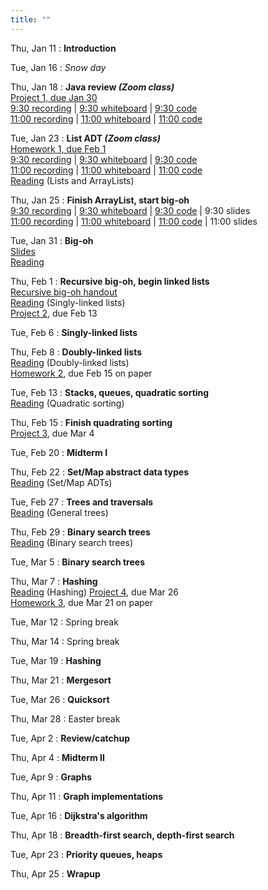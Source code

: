 ```yaml
---
title: ""
---
```


Thu, Jan 11
: **Introduction**  

Tue, Jan 16
: *Snow day*  

Thu, Jan 18
: **Java review <i>(Zoom class)</i>**  
  [Project 1, due Jan 30](projects/proj1)  
  [9:30 recording](https://rhodes.box.com/s/fg8i27wwfjgz9dd7o5h3jglkohld1n97) |
  [9:30 whiteboard](lectures/intro/intro-whiteboard-930.pdf) |
  [9:30 code](https://rhodes.box.com/s/rioobmzqt2u28o3m7ywptts76dktd62d)  
  [11:00 recording](https://rhodes.box.com/s/bmh362txrbi9rrpcp0t56wip42w0depl) |
  [11:00 whiteboard](lectures/intro/intro-whiteboard-11.pdf) |
  [11:00 code](https://rhodes.box.com/s/yn519xol9n0p698s0kfsijoc9kqojzuj)

Tue, Jan 23
: **List ADT <i>(Zoom class)</i>**  
  [Homework 1, due Feb 1](homework/hw1/hw1.pdf)  
  [9:30 recording](https://rhodes.box.com/s/7schl5w7ylb4dj2mptkaxeme8k6w1bdu) |
  [9:30 whiteboard](lectures/list-adt/day1-whiteboard-930.pdf) |
  [9:30 code](https://rhodes.box.com/s/reozr6kuqg8rlualulb0xphm2pj5srnn)  
  [11:00 recording](https://rhodes.box.com/s/k2w89l5n2sjgn1334kbuzr5950y9styf) |
  [11:00 whiteboard](lectures/list-adt/day1-whiteboard-11.pdf) |
  [11:00 code](https://rhodes.box.com/s/uoi2p9wqvbox684j4oi8yu10ejhdrvhn)  
  [Reading](https://rhodes.box.com/s/bza511r23j69uuvn8b3detudczed8tsm) (Lists and ArrayLists)

Thu, Jan 25
: **Finish ArrayList, start big-oh**  
  [9:30 recording](https://rhodes.box.com/s/wu61exrfcjplqse7cv1ffqtspxgs7xie) | [9:30 whiteboard](lectures/list-adt/day2-whiteboard-930.pdf) | [9:30 code](https://rhodes.box.com/s/reozr6kuqg8rlualulb0xphm2pj5srnn) | 9:30 slides   
  [11:00 recording](https://rhodes.box.com/s/6ba5ipczmqbmoh4sx24aiaaalfdaqq5n) | [11:00 whiteboard](lectures/list-adt/day2-whiteboard-930.pdf) | [11:00 code](https://rhodes.box.com/s/uoi2p9wqvbox684j4oi8yu10ejhdrvhn) | 11:00 slides  

Tue, Jan 31
: **Big-oh**  
  [Slides](lectures/big-oh/241-bigoh-slides.pdf)  
  [Reading](https://rhodes.box.com/s/wjf7eyei6v16rbluzc4ci9rckup7hvro)

Thu, Feb 1
: **Recursive big-oh, begin linked lists**  
  [Recursive big-oh handout](lectures/big-oh/recurrence.pdf)  
  [Reading](https://rhodes.box.com/s/e9edx6ebgw4ipm61cl907trljwahk380) (Singly-linked lists)  
  [Project 2](projects/proj2), due Feb 13
  
Tue, Feb 6
: **Singly-linked lists**  

Thu, Feb 8
: **Doubly-linked lists**  
  [Reading](https://rhodes.box.com/s/0hnefr3dgk936tldg9wjh9nxwr11r6a5) (Doubly-linked lists)  
  [Homework 2](homework/hw2/hw2.pdf), due Feb 15 on paper
  
Tue, Feb 13
: **Stacks, queues, quadratic sorting**  
  [Reading](https://rhodes.box.com/s/ygehchmn8m7c5hzaneowzmhb6nqe2uj9) (Quadratic sorting)

Thu, Feb 15
: **Finish quadrating sorting**  
  [Project 3](projects/proj3), due Mar 4

Tue, Feb 20
: **Midterm I**

Thu, Feb 22
: **Set/Map abstract data types**  
  [Reading](https://rhodes.box.com/s/lr88jmz6ok8eyfc97jrilsmn5fmm93a8) (Set/Map ADTs)

Tue, Feb 27
: **Trees and traversals**  
  [Reading](https://rhodes.box.com/s/ug21aeha2rbrbd4ovybuty3k5anqe6gl) (General trees)

Thu, Feb 29
: **Binary search trees**  
  [Reading](https://rhodes.box.com/s/3uvthh6s7uoahmwyu1vi6wlo2at1e55g) (Binary search trees)

Tue, Mar 5
: **Binary search trees**

Thu, Mar 7
: **Hashing**  
  [Reading](https://rhodes.box.com/s/a3jk5a95msi8w5npdwoqsu05jh313uf8) (Hashing)
  [Project 4](projects/proj3), due Mar 26  
  [Homework 3](homework/hw3/hw3.pdf), due Mar 21 on paper

Tue, Mar 12
: Spring break

Thu, Mar 14
: Spring break

Tue, Mar 19
: **Hashing**

Thu, Mar 21
: **Mergesort**

Tue, Mar 26
: **Quicksort**

Thu, Mar 28
: Easter break

Tue, Apr 2
: **Review/catchup**

Thu, Apr 4
: **Midterm II**

Tue, Apr 9
: **Graphs**

Thu, Apr 11
: **Graph implementations**

Tue, Apr 16
: **Dijkstra's algorithm**

Thu, Apr 18
: **Breadth-first search, depth-first search**

Tue, Apr 23
: **Priority queues, heaps**

Thu, Apr 25
: **Wrapup**






  
<!--

Tue, Month 2
: **Topic**  
  <!--Details-->
  <!--[Slides]()-->

